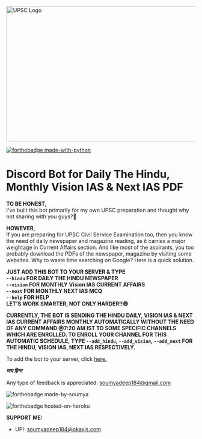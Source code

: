 <img src="https://github.com/imsoumya18/upsc_bot/blob/main/assets/UPSC.jpg" alt="UPSC Logo" width="1000" height="360">

[![forthebadge made-with-python](http://ForTheBadge.com/images/badges/made-with-python.svg)](https://www.python.org/)

# Discord Bot for Daily The Hindu, Monthly Vision IAS & Next IAS PDF

**TO BE HONEST,**<br>I've built this bot primarily for my own UPSC preparation and thought why not sharing with you guys?🤔

**HOWEVER,**<br>If you are preparing for UPSC Civil Service Examination too, then you know the need of daily newspaper and magazine reading, as it carries a major weightage in Current Affairs section. And like most of the aspirants, you too probably download the PDFs of the newspaper, magazine by visiting some websites. Why to waste time searching on Google? Here is a quick solution.

**JUST ADD THIS BOT TO YOUR SERVER & TYPE<br>`--hindu` FOR DAILY THE HINDU NEWSPAPER<br>`--vision` FOR MONTHLY Vision IAS CURRENT AFFAIRS<br>`--next` FOR MONTHLY NEXT IAS MCQ<br>`--help` FOR HELP<br>LET'S WORK SMARTER, NOT ONLY HARDER!!😎**

**CURRENTLY, THE BOT IS SENDING THE HINDU DAILY, VISION IAS & NEXT IAS CURRENT AFFAIRS MONTHLY AUTOMATICALLY WITHOUT THE NEED OF ANY COMMAND @7:20 AM IST TO SOME SPECIFIC CHANNELS WHICH ARE ENROLLED. TO ENROLL YOUR CHANNEL FOR THIS AUTOMATIC SCHEDULE, TYPE `--add_hindu`, `--add_vision`, `--add_next` FOR THE HINDU, VISION IAS, NEXT IAS RESPECTIVELY.**

To add the bot to your server, click [here.](https://discord.com/api/oauth2/authorize?client_id=842376092505473074&permissions=534723950656&scope=bot)

***जय हिन्द***

Any type of feedback is appreciated: soumyadeep184@gmail.com

![forthebadge made-by-soumya](https://img.shields.io/badge/CREATED_BY-SOUMYA-blue)

![forthebadge hosted-on-heroku](https://img.shields.io/badge/HOSTED_ON-HEROKU-brightgreen)

 **SUPPORT ME:**
 - UPI: soumyadeep184@okaxis.com
